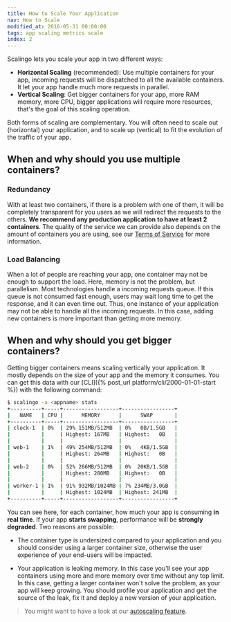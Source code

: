```yaml
---
title: How to Scale Your Application
nav: How to Scale
modified_at: 2016-05-31 00:00:00
tags: app scaling metrics scale
index: 2
---
```


Scalingo lets you scale your app in two different ways:

* **Horizontal Scaling** (recommended): Use multiple containers for your app,
  incoming requests will be dispatched to all the available containers. It let
  your app handle much more requests in parallel.
* **Vertical Scaling**: Get bigger containers for your app, more RAM memory,
  more CPU, bigger applications will require more resources, that's the goal of
  this scaling operation.

Both forms of scaling are complementary. You will often need to scale
out (horizontal) your application, and to scale up (vertical) to fit the
evolution of the traffic of your app.

## When and why should you use multiple containers?

### Redundancy

With at least two containers, if there is a problem with one of them, it will
be completely transparent for you users as we will redirect the requests to the
others. **We recommend any production application to have at least 2
containers**. The quality of the service we can provide also depends on the
amount of containers you are using, see our [Terms of
Service](https://scalingo.com/tos) for more information.

### Load Balancing

When a lot of people are reaching your app, one container may not be enough to
support the load. Here, memory is not the problem, but parallelism. Most technologies
handle a incoming requests queue. If this queue is not consumed fast enough, users
may wait long time to get the response, and it can even time out. Thus, one
instance of your application may not be able to handle all the incoming
requests. In this case, adding new containers is more important than getting
more memory.

## When and why should you get bigger containers?

Getting bigger containers means scaling vertically your application. It mostly
depends on the size of your app and the memory it consumes. You can get this
data with our [CLI]({% post_url platform/cli/2000-01-01-start %}) with the
following command:

```bash
$ scalingo -a <appname> stats
+----------+-----+------------------+-----------------+
|   NAME   | CPU |      MEMORY      |      SWAP       |
+----------+-----+------------------+-----------------+
| clock-1  | 0%  | 29% 151MB/512MB  | 0%   0B/1.5GB   |
|          |     | Highest: 167MB   | Highest:   0B   |
|          |     |                  |                 |
| web-1    | 1%  | 49% 254MB/512MB  | 0%   4KB/1.5GB  |
|          |     | Highest: 264MB   | Highest:   0B   |
|          |     |                  |                 |
| web-2    | 0%  | 52% 266MB/512MB  | 0%  20KB/1.5GB  |
|          |     | Highest: 280MB   | Highest:   0B   |
|          |     |                  |                 |
| worker-1 | 1%  | 91% 932MB/1024MB | 7% 234MB/3.0GB  |
|          |     | Highest: 1024MB  | Highest: 241MB  |
+----------+-----+------------------+-----------------+
```

You can see here, for each container, how much your app is consuming **in real time**.
If your app **starts swapping**, performance will be **strongly degraded**. Two reasons are
possible:

* The container type is undersized compared to your application and you
  should consider using a larger container size, otherwise the user experience
  of your end-users will be impacted.

* Your application is leaking memory. In this case you'll see your app containers
  using more and more memory over time without any top limit. In this case, getting
  a larger container won't solve the problem, as your app will keep growing.
  You should profile your application and get the source of the leak, fix it and deploy
  a new version of your application.

<blockquote class="bg-info">
  You might want to have a look at our <a href="{% post_url platform/app/2000-01-01-autoscaler
  %}">autoscaling feature</a>.
</blockquote>
